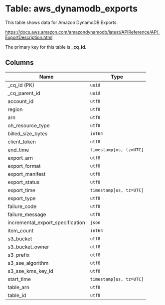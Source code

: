 # Table: aws_dynamodb_exports

This table shows data for Amazon DynamoDB Exports.

https://docs.aws.amazon.com/amazondynamodb/latest/APIReference/API_ExportDescription.html

The primary key for this table is **_cq_id**.

## Columns

| Name          | Type          |
| ------------- | ------------- |
|_cq_id (PK)|`uuid`|
|_cq_parent_id|`uuid`|
|account_id|`utf8`|
|region|`utf8`|
|arn|`utf8`|
|oh_resource_type|`utf8`|
|billed_size_bytes|`int64`|
|client_token|`utf8`|
|end_time|`timestamp[us, tz=UTC]`|
|export_arn|`utf8`|
|export_format|`utf8`|
|export_manifest|`utf8`|
|export_status|`utf8`|
|export_time|`timestamp[us, tz=UTC]`|
|export_type|`utf8`|
|failure_code|`utf8`|
|failure_message|`utf8`|
|incremental_export_specification|`json`|
|item_count|`int64`|
|s3_bucket|`utf8`|
|s3_bucket_owner|`utf8`|
|s3_prefix|`utf8`|
|s3_sse_algorithm|`utf8`|
|s3_sse_kms_key_id|`utf8`|
|start_time|`timestamp[us, tz=UTC]`|
|table_arn|`utf8`|
|table_id|`utf8`|